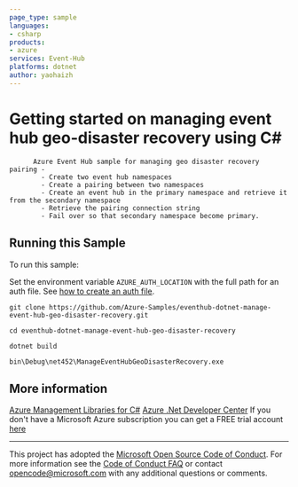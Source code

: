 ```yaml
---
page_type: sample
languages:
- csharp
products:
- azure
services: Event-Hub
platforms: dotnet
author: yaohaizh
---
```


# Getting started on managing event hub geo-disaster recovery using C# #

          Azure Event Hub sample for managing geo disaster recovery pairing -
            - Create two event hub namespaces
            - Create a pairing between two namespaces
            - Create an event hub in the primary namespace and retrieve it from the secondary namespace
            - Retrieve the pairing connection string
            - Fail over so that secondary namespace become primary.


## Running this Sample ##

To run this sample:

Set the environment variable `AZURE_AUTH_LOCATION` with the full path for an auth file. See [how to create an auth file](https://github.com/Azure/azure-libraries-for-net/blob/master/AUTH.md).

    git clone https://github.com/Azure-Samples/eventhub-dotnet-manage-event-hub-geo-disaster-recovery.git

    cd eventhub-dotnet-manage-event-hub-geo-disaster-recovery

    dotnet build

    bin\Debug\net452\ManageEventHubGeoDisasterRecovery.exe

## More information ##

[Azure Management Libraries for C#](https://github.com/Azure/azure-sdk-for-net/tree/Fluent)
[Azure .Net Developer Center](https://azure.microsoft.com/en-us/develop/net/)
If you don't have a Microsoft Azure subscription you can get a FREE trial account [here](http://go.microsoft.com/fwlink/?LinkId=330212)

---

This project has adopted the [Microsoft Open Source Code of Conduct](https://opensource.microsoft.com/codeofconduct/). For more information see the [Code of Conduct FAQ](https://opensource.microsoft.com/codeofconduct/faq/) or contact [opencode@microsoft.com](mailto:opencode@microsoft.com) with any additional questions or comments.